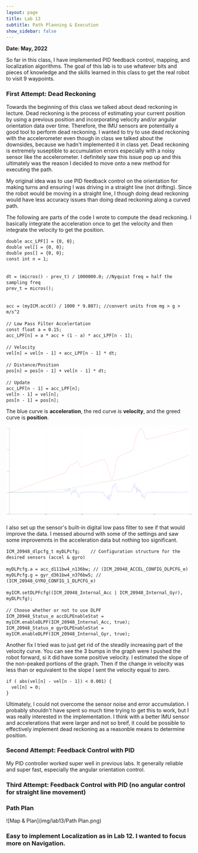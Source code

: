 ```yaml
---
layout: page
title: Lab 13
subtitle: Path Planning & Execution
show_sidebar: false
---
```


**Date: May, 2022**

So far in this class, I have implemented PID feedback control, mapping, and localization algorithms. The goal of this lab is to use whatever bits and pieces of knowledge and the skills learned in this class to get the real robot to visit 9 waypoints. 

### First Attempt: Dead Reckoning 
Towards the beginning of this class we talked about dead reckoning in lecture. Dead reckoning is the process of estimating your current position by using a previous position and incorporating velocity and/or angular orientation data over time. Therefore, the IMU sensors are potentially a good tool to perform dead reckoning. I wanted to try to use dead reckoning with the accelerometer even though in class we talked about the downsides, because we hadn't implemented it in class yet. Dead reckoning is extremely suseptible to accumulation errors especially with a noisy sensor like the accelerometer. I definitely saw this issue pop up and this ultimately was the reason I decided to move onto a new method for executing the path.

My original idea was to use PID feedback control on the orientation for making turns and ensuring I was driving in a straight line (not drifting). Since the robot would be moving in a straight line, I though doing dead reckoning would have less accuracy issues than doing dead reckoning along a curved path.

The following are parts of the code I wrote to compute the dead reckoning. I basically integrate the acceleration once to get the velocity and then integrate the velocity to get the position.

```
double acc_LPF[] = {0, 0};
double vel[] = {0, 0};
double pos[] = {0, 0};
const int n = 1;


dt = (micros() - prev_t) / 1000000.0; //Nyquist freq = half the sampling freq
prev_t = micros();


acc = (myICM.accX() / 1000 * 9.807); //convert units from mg > g > m/s^2

// Low Pass Filter Accelertation
const float a = 0.15;
acc_LPF[n] = a * acc + (1 - a) * acc_LPF[n - 1];

// Velocity
vel[n] = vel[n - 1] + acc_LPF[n - 1] * dt;

// Distance/Position
pos[n] = pos[n - 1] + vel[n - 1] * dt;

// Update
acc_LPF[n - 1] = acc_LPF[n];
vel[n - 1] = vel[n];
pos[n - 1] = pos[n];
```

The blue curve is **acceleration**, the red curve is **velocity**, and the greed curve is **position**.

![Sad DR](img/lab13/DeadReckoning.png)

I also set up the sensor's built-in digital low pass filter to see if that would improve the data. I messed abournd with some of the settings and saw some improvemnts in the acceleration data but nothing too significant.

```
ICM_20948_dlpcfg_t myDLPcfg;    // Configuration structure for the desired sensors (accel & gyro)

myDLPcfg.a = acc_d111bw4_n136bw; // (ICM_20948_ACCEL_CONFIG_DLPCFG_e)
myDLPcfg.g = gyr_d361bw4_n376bw5; // (ICM_20948_GYRO_CONFIG_1_DLPCFG_e)

myICM.setDLPFcfg((ICM_20948_Internal_Acc | ICM_20948_Internal_Gyr), myDLPcfg);

// Choose whether or not to use DLPF
ICM_20948_Status_e accDLPEnableStat = myICM.enableDLPF(ICM_20948_Internal_Acc, true);
ICM_20948_Status_e gyrDLPEnableStat = myICM.enableDLPF(ICM_20948_Internal_Gyr, true);
```

Another fix I tried was to just get rid of the steadily increasing part of the velocity curve. You can see the 3 bumps in the graph were I pushed the robot forward, si it did have some positive velocity. I estimated the slope of the non-peaked portions of the graph. Then if the change in velocity was less than or equivalent to the slope I sent the velocity equal to zero.

```
if ( abs(vel[n] - vel[n - 1]) < 0.001) {
  vel[n] = 0;
}
```

Ultimately, I could not overcome the sensor noise and error accumulation. I probably shouldn't have spent so much time trying to get this to work, but I was really interested in the implementation. I think with a better IMU sensor and accelerations that were larger and not so breif, it could be possible to effectively implement dead reckoning as a reasonble means to determine position.


### Second Attempt: Feedback Control with PID
My PID controller worked super well in previous labs. It generally reliable and super fast, especially the angular orientation control.

### Third Attempt: Feedback Control with PID (no angular control for straight line movement)

### Path Plan

![Map & Plan](img/lab13/Path Plan.png)

### Easy to implement Localization as in Lab 12. I wanted to focus more on Navigation. 
